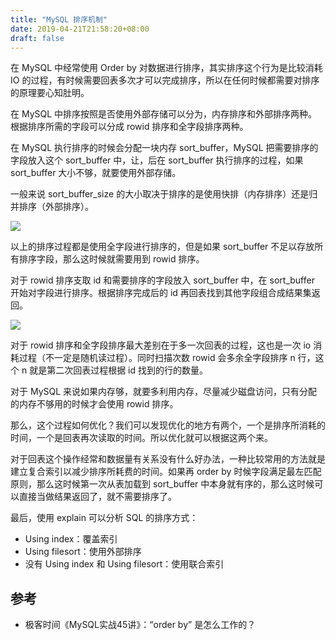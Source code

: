 ```yaml
---
title: "MySQL 排序机制"
date: 2019-04-21T21:58:20+08:00
draft: false
---
```


在 MySQL 中经常使用 Order by 对数据进行排序，其实排序这个行为是比较消耗 IO 的过程，有时候需要回表多次才可以完成排序，所以在任何时候都需要对排序的原理要心知肚明。

在 MySQL 中排序按照是否使用外部存储可以分为，内存排序和外部排序两种。根据排序所需的字段可以分成 rowid 排序和全字段排序两种。

在 MySQL 执行排序的时候会分配一块内存 sort_buffer，MySQL 把需要排序的字段放入这个 sort_buffer 中，让，后在 sort_buffer 执行排序的过程，如果 sort_buffer 大小不够，就要使用外部存储。

一般来说 sort_buffer_size 的大小取决于排序的是使用快排（内存排序）还是归并排序（外部排序）。

![](https://static.zhengxiaowai.cc/2019-04-21-132106.jpg)

以上的排序过程都是使用全字段进行排序的，但是如果 sort_buffer 不足以存放所有排序字段，那么这时候就需要用到 rowid 排序。

对于 rowid 排序支取 id 和需要排序的字段放入 sort_buffer 中，在 sort_buffer 开始对字段进行排序。根据排序完成后的 id 再回表找到其他字段组合成结果集返回。

![](https://static.zhengxiaowai.cc/2019-04-21-132653.jpg)

对于 rowid 排序和全字段排序最大差别在于多一次回表的过程，这也是一次 io 消耗过程（不一定是随机读过程）。同时扫描次数 rowid 会多余全字段排序 n 行，这个 n 就是第二次回表过程根据 id 找到的行的数量。

对于 MySQL 来说如果内存够，就要多利用内存，尽量减少磁盘访问，只有分配的内存不够用的时候才会使用 rowid 排序。

那么，这个过程如何优化？我们可以发现优化的地方有两个，一个是排序所消耗的时间，一个是回表再次读取的时间。所以优化就可以根据这两个来。

对于回表这个操作经常和数据量有关系没有什么好办法，一种比较常用的方法就是建立复合索引以减少排序所耗费的时间。如果再 order by 时候字段满足最左匹配原则，那么这时候第一次从表加载到 sort_buffer 中本身就有序的，那么这时候可以直接当做结果返回了，就不需要排序了。

最后，使用 explain 可以分析 SQL 的排序方式：

- Using index：覆盖索引
- Using filesort：使用外部排序
- 没有 Using index 和 Using filesort：使用联合索引

## 参考

- 极客时间《MySQL实战45讲》：“order by” 是怎么工作的？